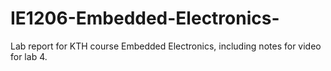 # IE1206-Embedded-Electronics-
Lab report for KTH course Embedded Electronics, including notes for video for lab 4.
